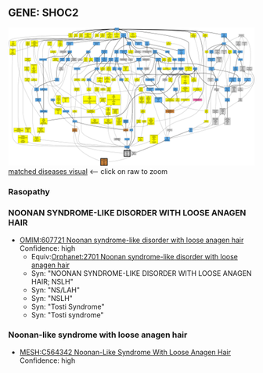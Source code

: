 
## GENE: SHOC2

![image](SHOC2.png)
[matched diseases visual](SHOC2.png)  <-- click on raw to zoom


### Rasopathy

### NOONAN SYNDROME-LIKE DISORDER WITH LOOSE ANAGEN HAIR
 * [OMIM:607721 Noonan syndrome-like disorder with loose anagen hair](http://beta.monarchinitiative.org/disease/OMIM:607721) Confidence: high
    * Equiv:[Orphanet:2701 Noonan syndrome-like disorder with loose anagen hair](http://beta.monarchinitiative.org/disease/Orphanet:2701)
    * Syn: "NOONAN SYNDROME-LIKE DISORDER WITH LOOSE ANAGEN HAIR; NSLH"
    * Syn: "NS/LAH"
    * Syn: "NSLH"
    * Syn: "Tosti Syndrome"
    * Syn: "Tosti syndrome"

### Noonan-like syndrome with loose anagen hair
 * [MESH:C564342 Noonan-Like Syndrome With Loose Anagen Hair](http://beta.monarchinitiative.org/disease/MESH:C564342) Confidence: high
